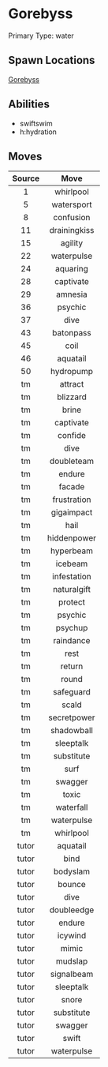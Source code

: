 # Gorebyss  
Primary Type: water  
  
## Spawn Locations  
[Gorebyss](/data/spawn_presets/gorebyss.md)  
  
## Abilities  
  * swiftswim
  * h:hydration
  
  
## Moves  
  
| Source | Move |  
|:---:|:---:|  
| 1 | whirlpool |  
| 5 | watersport |  
| 8 | confusion |  
| 11 | drainingkiss |  
| 15 | agility |  
| 22 | waterpulse |  
| 24 | aquaring |  
| 28 | captivate |  
| 29 | amnesia |  
| 36 | psychic |  
| 37 | dive |  
| 43 | batonpass |  
| 45 | coil |  
| 46 | aquatail |  
| 50 | hydropump |  
| tm | attract |  
| tm | blizzard |  
| tm | brine |  
| tm | captivate |  
| tm | confide |  
| tm | dive |  
| tm | doubleteam |  
| tm | endure |  
| tm | facade |  
| tm | frustration |  
| tm | gigaimpact |  
| tm | hail |  
| tm | hiddenpower |  
| tm | hyperbeam |  
| tm | icebeam |  
| tm | infestation |  
| tm | naturalgift |  
| tm | protect |  
| tm | psychic |  
| tm | psychup |  
| tm | raindance |  
| tm | rest |  
| tm | return |  
| tm | round |  
| tm | safeguard |  
| tm | scald |  
| tm | secretpower |  
| tm | shadowball |  
| tm | sleeptalk |  
| tm | substitute |  
| tm | surf |  
| tm | swagger |  
| tm | toxic |  
| tm | waterfall |  
| tm | waterpulse |  
| tm | whirlpool |  
| tutor | aquatail |  
| tutor | bind |  
| tutor | bodyslam |  
| tutor | bounce |  
| tutor | dive |  
| tutor | doubleedge |  
| tutor | endure |  
| tutor | icywind |  
| tutor | mimic |  
| tutor | mudslap |  
| tutor | signalbeam |  
| tutor | sleeptalk |  
| tutor | snore |  
| tutor | substitute |  
| tutor | swagger |  
| tutor | swift |  
| tutor | waterpulse |  
  
